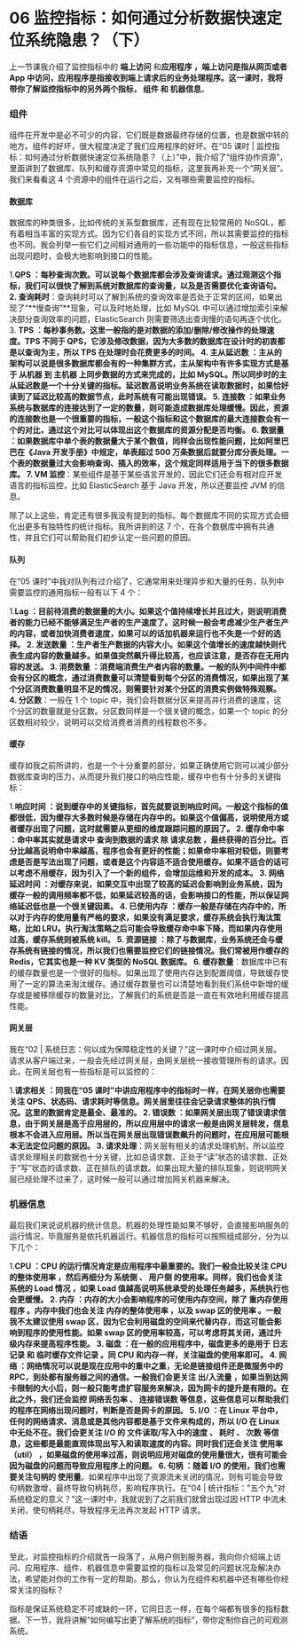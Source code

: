 # 06 监控指标：如何通过分析数据快速定位系统隐患？（下）

上一节课我介绍了监控指标中的 **端上访问** 和**应用程序 **，端上访问是指从网页或者 App 中访问，应用程序是指接收到端上请求后的业务处理程序。这一课时，我将带你了解监控指标中的另外两个指标，** 组件 **和** 机器信息**。

### 组件

组件在开发中是必不可少的内容，它们既是数据最终存储的位置，也是数据中转的地方。组件的好坏，很大程度决定了我们应用程序的好坏。在“05 课时 | 监控指标：如何通过分析数据快速定位系统隐患？（上）”中，我介绍了“组件协作资源”，里面讲到了数据库、队列和缓存资源中常见的指标，这里我再补充一个“网关层”。我们来看看这 4 个资源中的组件在运行之后，又有哪些需要监控的指标。

#### 数据库

数据库的种类很多，比如传统的关系型数据库，还有现在比较常用的 NoSQL，都有着相当丰富的实现方式。因为它们各自的实现方式不同，所以其需要监控的指标也不同。我会列举一些它们之间相对通用的一些功能中的指标信息，一般这些指标出现问题时，会极大地影响到接口的性能。

1.**QPS **：每秒查询次数。可以说每个数据库都会涉及查询请求。通过观测这个指标，我们可以很快了解到系统对数据库的查询量，以及是否需要优化查询语句。
2.** 查询耗时**：查询耗时可以了解到系统的查询效率是否处于正常的区间，如果出现了“**慢查询”**现象，可以及时地处理，比如 MySQL 中可以通过增加索引来解决部分查询效率的问题，ElasticSearch 则需要筛选出查询慢的语句再逐个优化。
3\.  **TPS **：每秒事务数。这里一般指的是对数据的添加/删除/修改操作的处理速度。TPS 不同于 QPS，它涉及修改数据，因为大多数的数据库在设计时的初衷都是以查询为主，所以 TPS 在处理时会花费更多的时间。
4.** 主从延迟数 **：主从的架构可以说是很多数据库都会有的一种集群方式，主从架构中有许多实现方式是基于** 从机器 **到** 主机器 **上同步数据的方式来完成的，比如 MySQL。所以同步时的主从延迟数是一个十分关键的指标。延迟数高说明业务系统在读取数据时，如果恰好读到了延迟比较高的数据节点，此时系统有可能出现错误。
5.** 连接数 **：如果业务系统与数据库的连接达到了一定的数量，则可能造成数据库处理缓慢。因此，资源的连接数也是一个很重要的指标，一般这个指标和这个数据库的最大连接数会有一个的对比，通过这个对比可以体现出这个数据库的资源分配是否均衡。
6.** 数据量 **：如果数据库中单个表的数据量大于某个数值，同样会出现性能问题，比如阿里巴巴在《Java 开发手册》中规定，单表超过 500 万条数据后就要分库分表处理。一个表的数据量过大会影响查询、插入的效率，这个规定同样适用于当下的很多数据库。
7.** VM 监控**：某些组件是基于某些语言开发的，因此它们还会有相对应开发语言的指标监控，比如 ElasticSearch 基于 Java 开发，所以还要监控 JVM 的信息。

除了以上这些，肯定还有很多我没有提到的指标。每个数据库不同的实现方式会细化出更多有独特性的统计指标。我所讲到的这 7 个，在各个数据库中拥有共通性，并且它们可以帮助我们初步认定一些问题的原因。

#### 队列

在“05 课时”中我对队列有过介绍了，它通常用来处理异步和大量的任务，队列中需要监控的通用指标一般有以下 4 个：

1.**Lag **：目前待消费的数据量的大小。如果这个值持续增长并且过大，则说明消费者的能力已经不能够满足生产者的生产速度了。这时候一般会考虑减少生产者生产的内容，或者加快消费者速度，如果可以的话加机器来运行也不失是一个好的选择。
2.** 发送数量 **：生产者生产数据的内容大小。如果这个值增长的速度越快则代表生成内容的数量越多。如果值突然飙升得比较高，也应该注意，是否存在无用内容的发送。
3.** 消费数量 **：消费端消费生产者内容的数量。一般的队列中间件中都会有分区的概念，通过消费数量可以清楚看到每个分区的消费情况，如果出现了某个分区消费数量明显不足的情况，则需要针对某个分区的消费实例做特殊观察。
4.** 分区数**：一般在 1 个 topic 中，我们会将数据分区来提高并行消费的速度，这个分区的数量就是分区数。分区数同样是一个很关键的概念，如果一个 topic 的分区数相对较少，说明可以交给消费者消费的线程数也不多。

#### 缓存

缓存如我之前所讲的，也是一个十分重要的部分，如果正确使用它则可以减少部分数据库查询的压力，从而提升我们接口的响应性能，缓存中也有十分多的关键指标：

1.**响应时间 **：说到缓存中的关键指标，首先就要说到响应时间。一般这个指标的值都很低，因为缓存大多数时候是存储在内存中的。如果这个值偏高，说明使用方或者缓存出现了问题，这时就需要从更细的维度跟踪问题的原因了。
2.** 缓存命中率 **：命中率其实就是请求中** 查询到数据的请求 **除** 请求总数 **，最终获得的百分比。百分比越高说明命中率越高，程序也会有更好的性能；如果命中率相对较低，则要考虑是否是写法出现了问题，或者是这个内容适不适合使用缓存。如果不适合的话可以考虑不用缓存，因为引入了一个新的组件，会增加运维和开发的成本。
3.** 网络延迟时间 **：对缓存来说，如果交互中出现了较高的延迟会影响到业务系统，因为缓存一般的调用频率都不低，如果延迟较高的话，会影响接口的性能，所以保证网络延迟低也是一个很关键因素。
4.** 已使用内存 **：缓存一般是存储在内存中的，所以对于内存的使用量有严格的要求，如果没有满足要求，缓存系统会执行淘汰策略，比如 LRU。执行淘汰策略之后可能会导致缓存命中率下降，而如果内存使用过高，缓存系统则被系统 kill。
5.** 资源链接 **：除了与数据库，业务系统还会与缓存系统有链接的情况，所以我们也需要监控它们的链接情况。我们常被用作缓存的 Redis，它其实也是一种 KV 类型的 NoSQL 数据库。
6.** 缓存数量**：数据库中已有的缓存数量也是一个很好的指标。如果出现了使用内存达到配置阈值，导致缓存使用了一定的算法来淘汰缓存。通过缓存数量也可以清楚地看到我们系统中新增的缓存或是被移除缓存的数量对比，了解我们的系统是否是一直在有效地利用缓存提高性能。

#### 网关层

我在“02 | 系统日志：何以成为保障稳定性的关键？”这一课时中介绍过网关层。请求从客户端过来，一般会先经过网关层，由网关层统一接收管理所有的请求。因此，在网关层也有一些指标是可以监控的：

1.**请求相关 **：同我在“05 课时”中讲应用程序中的指标时一样，在网关层你也需要关注 QPS、状态码、请求耗时等信息。网关层里往往会记录请求整体的执行情况。这里的数据肯定是最全、最准的。
2.** 错误数 **：如果网关层出现了错误请求信息，由于网关层是高于应用层的，所以应用层中的请求一般是由网关层转发，信息根本不会进入应用层。所以当在网关层出现错误数飙升的问题时，在应用层可能根本无法定位问题的原因。
3.** 请求处理**：网关层有相关的请求处理机制，所以监控请求处理相关的数据也十分关键，比如总请求数、正处于“读”状态的请求数、正处于“写”状态的请求数、正在排队的请求数。如果出现大量的排队现象，则说明网关层已经处理不过来了，这时候一般可以通过增加网关机器来解决。

### 机器信息

最后我们来说说机器的统计信息。机器的处理性能如果不够好，会直接影响服务的运行情况，毕竟服务是依托机器运行。机器信息的指标可以按照组成部分，分为以下几个：

1.**CPU **：CPU 的运行情况肯定是应用程序中最重要的。我们一般会比较关注** CPU 的整体使用率 **，然后再细分为** 系统侧 **、** 用户侧 **的使用率。同样，我们也会关注系统的** Load 情况 **，如果 Load 值越高说明系统承受的处理任务越多，系统执行也会更缓慢。
2.** 内存 **：内存的大小会影响程序的可使用内存空间，除了** 重内存使用程序 **。内存中我们也会关注** 内存的整体使用率 **，以及** swap 区的使用率 **。一般我不太建议使用 swap 区，因为它会利用磁盘的空间来代替内存，而这可能会影响到程序的使用性能。如果 swap 区的使用率较高，可以考虑将其关闭，通过升级内存来提高程序性能。
3.** 磁盘 **：在一般的应用程序中，磁盘更多的是用于** 日志记录 **和** 临时缓存文件记录 **。同 CPU 和内存一样，关注磁盘的使用率即可。
4.** 网络 **：网络情况可以说是现在应用中的重中之重，无论是链接组件还是微服务中的 RPC，到处都有服务器之间的通信。一般我们会更关注** 出/入流量 **，如果当到达网卡限制的大小后，则一般只能考虑扩容服务来解决，因为网卡的提升是有限的。在此之外，我们还会监控** 网络丢包率 **、** 连接错误数 **等信息，这些信息可以帮助我们的程序在网络出现问题时，判断是否是网卡的原因。
5.** I/O **：在 Linux 平台中，任何的网络请求、消息或是其他内容都是基于文件来构成的，所以 I/O 在 Linux 中无处不在。我们会更关注 I/O 的** 文件读取/写入中的速度 **、** 耗时 **、** 次数 **等信息，这些都是最能直观体现出写入和读取速度的内容。同时我们还会关注** 使用率（util） **，如果磁盘的使用率过高，则说明应用对磁盘的使用量很大，很有可能会因为磁盘的问题而导致应用程序上的问题。
6.** 句柄 **：随着 I/O 的使用，我们也需要关注句柄的** 使用量**。如果程序中出现了资源流未关闭的情况，则有可能会导致句柄数激增，最终导致句柄耗尽，影响程序执行。在“04 | 统计指标："五个九"对系统稳定的意义？”这一课时中，我就说到了之前我们就曾出现过因 HTTP 中流未关闭，使句柄耗尽，导致程序无法再次发起 HTTP 请求。

### 结语

至此，对监控指标的介绍就告一段落了，从用户侧到服务器，我向你介绍端上访问、应用程序、组件、机器信息中需要监控的指标以及常见的问题状况及解决办法，希望能对你的工作有一定的帮助。那么，你认为在组件和机器中还有哪些你经常关注的指标？

指标是保证系统稳定不可或缺的一环，它同日志一样，在每个端都有很多的指标数据。下一节，我将讲解“如何编写出更了解系统的指标”，带你定制你自己的可观测系统。
